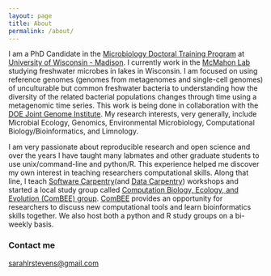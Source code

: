```yaml
---
layout: page
title: About
permalink: /about/
---
```


I am a PhD Candidate in the [Microbiology Doctoral Training Program](https://microbiology.wisc.edu/) at [University of Wisconsin - Madison](http://www.wisc.edu/). I currently work in the [McMahon Lab](https://mcmahonlab.wisc.edu/) studying freshwater microbes in lakes in Wisconsin. I am focused on using reference genomes (genomes from metagenomes and single-cell genomes) of unculturable but common freshwater bacteria to understanding how the diversity of the related bacterial populations changes through time using a metagenomic time series. This work is being done in collaboration with the [DOE Joint Genome Institute](http://jgi.doe.gov/). My research interests, very generally, include Microbial Ecology, Genomics, Environmental Microbiology, Computational Biology/Bioinformatics, and Limnology.

I am very passionate about reproducible research and open science and over the years I have taught many labmates and other graduate students to use unix/command-line and python/R. This experience helped me discover my own interest in teaching researchers computational skills. Along that line, I teach [Software Carpentry](https://software-carpentry.org/)(and [Data Carpentry](http://www.datacarpentry.org/)) workshops and started a local study group called [Computation Biology, Ecology, and Evolution (ComBEE) group](https://sites.google.com/a/wisc.edu/combee/). [ComBEE](https://sites.google.com/a/wisc.edu/combee/) provides an opportunity for researchers to discuss new computational tools and learn bioinformatics skills together. We also host both a python and R study groups on a bi-weekly basis.

### Contact me

[sarahlrstevens@gmail.com](mailto:sarahlrstevens@gmail.com)

